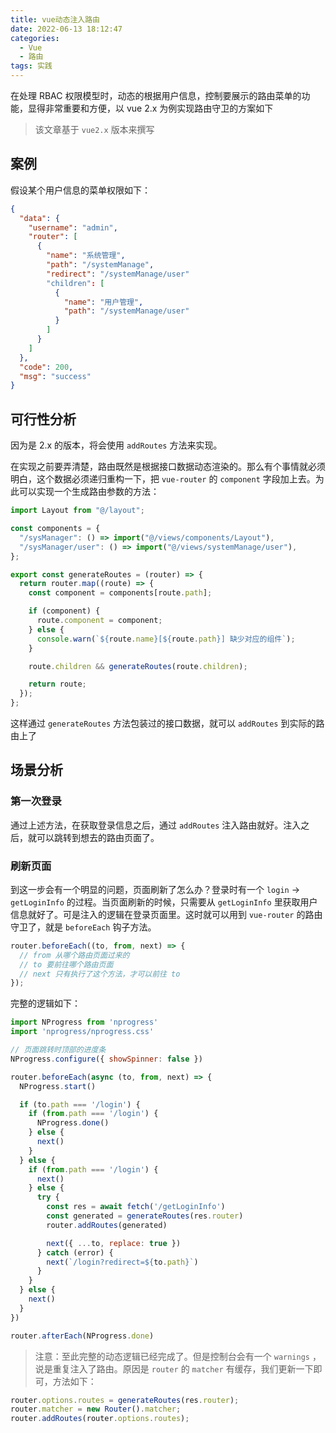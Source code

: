 ```yaml
---
title: vue动态注入路由
date: 2022-06-13 18:12:47
categories:
  - Vue
  - 路由
tags: 实践
---
```


在处理 RBAC 权限模型时，动态的根据用户信息，控制要展示的路由菜单的功能，显得非常重要和方便，以 vue 2.x 为例实现路由守卫的方案如下

<!-- more -->

> 该文章基于 `vue2.x` 版本来撰写

## 案例

假设某个用户信息的菜单权限如下：

```json
{
  "data": {
    "username": "admin",
    "router": [
      {
        "name": "系统管理",
        "path": "/systemManage",
        "redirect": "/systemManage/user"
        "children": [
          {
            "name": "用户管理",
            "path": "/systemManage/user"
          }
        ]
      }
    ]
  },
  "code": 200,
  "msg": "success"
}
```

## 可行性分析

因为是 2.x 的版本，将会使用 `addRoutes` 方法来实现。

在实现之前要弄清楚，路由既然是根据接口数据动态渲染的。那么有个事情就必须明白，这个数据必须递归重构一下，把 `vue-router` 的 `component` 字段加上去。为此可以实现一个生成路由参数的方法：

```javascript
import Layout from "@/layout";

const components = {
  "/sysManager": () => import("@/views/components/Layout"),
  "/sysManager/user": () => import("@/views/systemManage/user"),
};

export const generateRoutes = (router) => {
  return router.map((route) => {
    const component = components[route.path];

    if (component) {
      route.component = component;
    } else {
      console.warn(`${route.name}[${route.path}] 缺少对应的组件`);
    }

    route.children && generateRoutes(route.children);

    return route;
  });
};
```

这样通过 `generateRoutes` 方法包装过的接口数据，就可以 `addRoutes` 到实际的路由上了

## 场景分析

### 第一次登录

通过上述方法，在获取登录信息之后，通过 `addRoutes` 注入路由就好。注入之后，就可以跳转到想去的路由页面了。

### 刷新页面

到这一步会有一个明显的问题，页面刷新了怎么办？登录时有一个 `login` -> `getLoginInfo` 的过程。当页面刷新的时候，只需要从 `getLoginInfo` 里获取用户信息就好了。可是注入的逻辑在登录页面里。这时就可以用到 `vue-router` 的路由守卫了，就是 `beforeEach` 钩子方法。

```javascript
router.beforeEach((to, from, next) => {
  // from 从哪个路由页面过来的
  // to 要前往哪个路由页面
  // next 只有执行了这个方法，才可以前往 to
});
```

完整的逻辑如下：

```javascript
import NProgress from 'nprogress'
import 'nprogress/nprogress.css'

// 页面跳转时顶部的进度条
NProgress.configure({ showSpinner: false })

router.beforeEach(async (to, from, next) => {
  NProgress.start()

  if (to.path === '/login') {
    if (from.path === '/login') {
      NProgress.done()
    } else {
      next()
    }
  } else {
    if (from.path === '/login') {
      next()
    } else {
      try {
        const res = await fetch('/getLoginInfo')
        const generated = generateRoutes(res.router)
        router.addRoutes(generated)

        next({ ...to, replace: true })
      } catch (error) {
        next(`/login?redirect=${to.path}`)
      }
    }
  } else {
    next()
  }
})

router.afterEach(NProgress.done)
```

> 注意：至此完整的动态逻辑已经完成了。但是控制台会有一个 `warnings` ，说是重复注入了路由。原因是 `router` 的 `matcher` 有缓存，我们更新一下即可，方法如下：

```javascript
router.options.routes = generateRoutes(res.router);
router.matcher = new Router().matcher;
router.addRoutes(router.options.routes);
```
